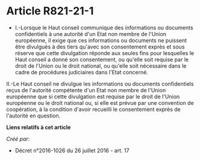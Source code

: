 # Article R821-21-1

- I.-Lorsque le Haut conseil communique des informations ou documents  confidentiels à une autorité d'un Etat non membre de
l'Union européenne,  il exige que ces informations ou documents ne puissent être divulgués à  des tiers qu'avec son
consentement exprès et sous réserve que cette  divulgation réponde aux seules fins pour lesquelles le Haut conseil a  donné
son consentement, ou qu'elle soit requise par le droit de l'Union  ou le droit national, ou qu'elle soit nécessaire dans le
cadre de  procédures judiciaires dans l'Etat concerné. 

II.-Le Haut conseil ne divulgue les informations ou documents  confidentiels reçus de l'autorité compétente d'un Etat non
membre de  l'Union européenne que si cette divulgation est requise par le droit de  l'Union européenne ou le droit national
ou, si elle est prévue par une  convention de coopération, à la condition d'avoir recueilli le  consentement exprès de
l'autorité en question.

**Liens relatifs à cet article**

_Créé par_:

  - Décret n°2016-1026 du 26 juillet 2016 - art. 17
